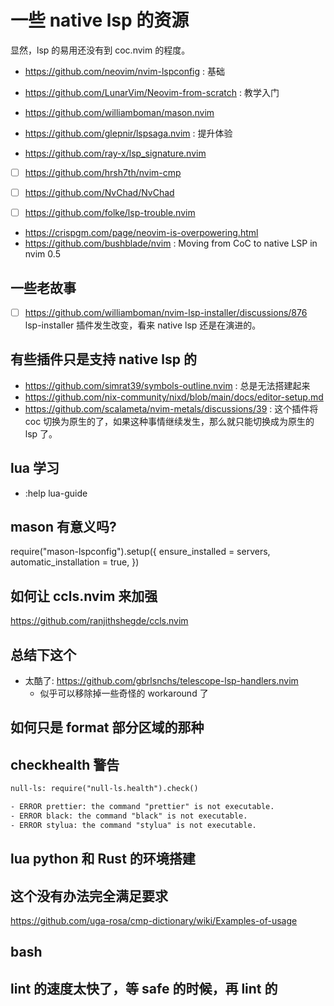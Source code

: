 # 一些 native lsp 的资源

显然，lsp 的易用还没有到 coc.nvim 的程度。

- https://github.com/neovim/nvim-lspconfig : 基础
- https://github.com/LunarVim/Neovim-from-scratch : 教学入门

- https://github.com/williamboman/mason.nvim

- https://github.com/glepnir/lspsaga.nvim : 提升体验
- https://github.com/ray-x/lsp_signature.nvim

- [ ] https://github.com/hrsh7th/nvim-cmp

- [ ] https://github.com/NvChad/NvChad

- [ ] https://github.com/folke/lsp-trouble.nvim

- https://crispgm.com/page/neovim-is-overpowering.html
- https://github.com/bushblade/nvim : Moving from CoC to native LSP in nvim 0.5


## 一些老故事
- [ ] https://github.com/williamboman/nvim-lsp-installer/discussions/876 lsp-installer 插件发生改变，看来 native lsp 还是在演进的。

## 有些插件只是支持 native lsp 的
- https://github.com/simrat39/symbols-outline.nvim : 总是无法搭建起来
- https://github.com/nix-community/nixd/blob/main/docs/editor-setup.md
- https://github.com/scalameta/nvim-metals/discussions/39 : 这个插件将 coc 切换为原生的了，如果这种事情继续发生，那么就只能切换成为原生的 lsp 了。

## lua 学习
- :help lua-guide

## mason 有意义吗?
require("mason-lspconfig").setup({
	ensure_installed = servers,
	automatic_installation = true,
})

## 如何让 ccls.nvim 来加强
https://github.com/ranjithshegde/ccls.nvim

## 总结下这个
- 太酷了: https://github.com/gbrlsnchs/telescope-lsp-handlers.nvim
  - 似乎可以移除掉一些奇怪的 workaround 了

## 如何只是 format 部分区域的那种

## checkhealth 警告

```txt
null-ls: require("null-ls.health").check()

- ERROR prettier: the command "prettier" is not executable.
- ERROR black: the command "black" is not executable.
- ERROR stylua: the command "stylua" is not executable.
```

## lua python 和 Rust 的环境搭建

## 这个没有办法完全满足要求
https://github.com/uga-rosa/cmp-dictionary/wiki/Examples-of-usage

## bash

## lint 的速度太快了，等 safe 的时候，再 lint 的
